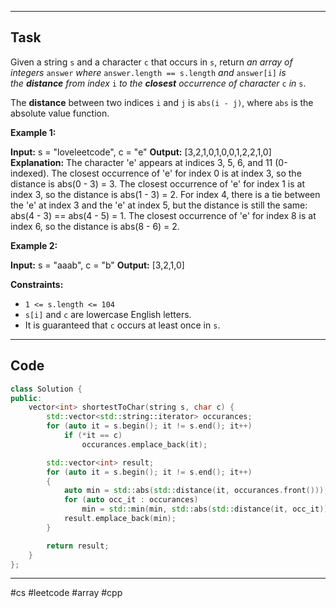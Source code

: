 ___
## Task
Given a string `s` and a character `c` that occurs in `s`, return _an array of integers_ `answer` _where_ `answer.length == s.length` _and_ `answer[i]` _is the **distance** from index_ `i` _to the **closest** occurrence of character_ `c` _in_ `s`.

The **distance** between two indices `i` and `j` is `abs(i - j)`, where `abs` is the absolute value function.

**Example 1:**

**Input:** s = "loveleetcode", c = "e"
**Output:** [3,2,1,0,1,0,0,1,2,2,1,0]
**Explanation:** The character 'e' appears at indices 3, 5, 6, and 11 (0-indexed).
The closest occurrence of 'e' for index 0 is at index 3, so the distance is abs(0 - 3) = 3.
The closest occurrence of 'e' for index 1 is at index 3, so the distance is abs(1 - 3) = 2.
For index 4, there is a tie between the 'e' at index 3 and the 'e' at index 5, but the distance is still the same: abs(4 - 3) == abs(4 - 5) = 1.
The closest occurrence of 'e' for index 8 is at index 6, so the distance is abs(8 - 6) = 2.

**Example 2:**

**Input:** s = "aaab", c = "b"
**Output:** [3,2,1,0]

**Constraints:**

- `1 <= s.length <= 104`
- `s[i]` and `c` are lowercase English letters.
- It is guaranteed that `c` occurs at least once in `s`.
___
## Code
```cpp
class Solution {
public:
    vector<int> shortestToChar(string s, char c) {
        std::vector<std::string::iterator> occurances;
        for (auto it = s.begin(); it != s.end(); it++)
            if (*it == c)
                occurances.emplace_back(it);

        std::vector<int> result;
        for (auto it = s.begin(); it != s.end(); it++)
        {
            auto min = std::abs(std::distance(it, occurances.front()));
            for (auto occ_it : occurances)
                min = std::min(min, std::abs(std::distance(it, occ_it)));
            result.emplace_back(min);
        }

        return result;
    }
};
```
___
#cs #leetcode #array #cpp